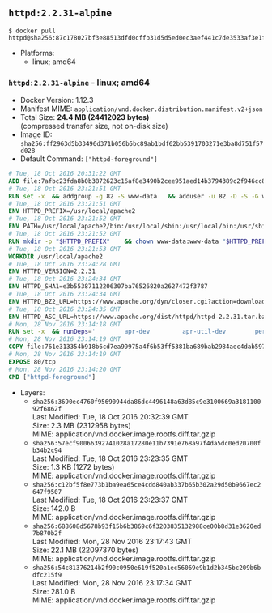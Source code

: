 ## `httpd:2.2.31-alpine`

```console
$ docker pull httpd@sha256:87c178027bf3e88513dfd0cffb31d5d5ed0ec3aef441c7de3533af3e1f2c25fd
```

-	Platforms:
	-	linux; amd64

### `httpd:2.2.31-alpine` - linux; amd64

-	Docker Version: 1.12.3
-	Manifest MIME: `application/vnd.docker.distribution.manifest.v2+json`
-	Total Size: **24.4 MB (24412023 bytes)**  
	(compressed transfer size, not on-disk size)
-	Image ID: `sha256:ff2963d5b33496d371b056b5bc89ab1bdf62bb5391703271e3ba8d751f57d028`
-	Default Command: `["httpd-foreground"]`

```dockerfile
# Tue, 18 Oct 2016 20:31:22 GMT
ADD file:7afbc23fda8b0b3872623c16af8e3490b2cee951aed14b3794389c2f946cc8c7 in / 
# Tue, 18 Oct 2016 23:21:51 GMT
RUN set -x 	&& addgroup -g 82 -S www-data 	&& adduser -u 82 -D -S -G www-data www-data
# Tue, 18 Oct 2016 23:21:51 GMT
ENV HTTPD_PREFIX=/usr/local/apache2
# Tue, 18 Oct 2016 23:21:52 GMT
ENV PATH=/usr/local/apache2/bin:/usr/local/sbin:/usr/local/bin:/usr/sbin:/usr/bin:/sbin:/bin
# Tue, 18 Oct 2016 23:21:52 GMT
RUN mkdir -p "$HTTPD_PREFIX" 	&& chown www-data:www-data "$HTTPD_PREFIX"
# Tue, 18 Oct 2016 23:21:53 GMT
WORKDIR /usr/local/apache2
# Tue, 18 Oct 2016 23:24:28 GMT
ENV HTTPD_VERSION=2.2.31
# Tue, 18 Oct 2016 23:24:34 GMT
ENV HTTPD_SHA1=e3b55387112206307ba76526820a2627472f3787
# Tue, 18 Oct 2016 23:24:34 GMT
ENV HTTPD_BZ2_URL=https://www.apache.org/dyn/closer.cgi?action=download&filename=httpd/httpd-2.2.31.tar.bz2
# Tue, 18 Oct 2016 23:24:35 GMT
ENV HTTPD_ASC_URL=https://www.apache.org/dist/httpd/httpd-2.2.31.tar.bz2.asc
# Mon, 28 Nov 2016 23:14:18 GMT
RUN set -x 	&& runDeps=' 		apr-dev 		apr-util-dev 		perl 	' 	&& apk add --no-cache --virtual .build-deps 		$runDeps 		ca-certificates 		gcc 		gnupg 		libc-dev 		make 		openssl 		openssl-dev 		pcre-dev 		tar 		&& wget -O httpd.tar.bz2 "$HTTPD_BZ2_URL" 	&& echo "$HTTPD_SHA1 *httpd.tar.bz2" | sha1sum -c - 	&& wget -O httpd.tar.bz2.asc "$HTTPD_ASC_URL" 	&& export GNUPGHOME="$(mktemp -d)" 	&& gpg --keyserver ha.pool.sks-keyservers.net --recv-keys B1B96F45DFBDCCF974019235193F180AB55D9977 	&& gpg --batch --verify httpd.tar.bz2.asc httpd.tar.bz2 	&& rm -r "$GNUPGHOME" httpd.tar.bz2.asc 		&& mkdir -p src 	&& tar -xvf httpd.tar.bz2 -C src --strip-components=1 	&& rm httpd.tar.bz2 	&& cd src 		&& ./configure 		--prefix="$HTTPD_PREFIX" 		--enable-mods-shared='all ssl ldap cache proxy authn_alias mem_cache file_cache authnz_ldap charset_lite dav_lock disk_cache' 	&& make -j "$(getconf _NPROCESSORS_ONLN)" 	&& make install 		&& cd .. 	&& rm -r src build man manual 		&& sed -ri 		-e 's!^(\s*CustomLog)\s+\S+!\1 /proc/self/fd/1!g' 		-e 's!^(\s*ErrorLog)\s+\S+!\1 /proc/self/fd/2!g' 		"$HTTPD_PREFIX/conf/httpd.conf" 		&& runDeps="$runDeps $( 		scanelf --needed --nobanner --recursive /usr/local 			| awk '{ gsub(/,/, "\nso:", $2); print "so:" $2 }' 			| sort -u 			| xargs -r apk info --installed 			| sort -u 	)" 	&& apk add --virtual .httpd-rundeps $runDeps 	&& apk del .build-deps
# Mon, 28 Nov 2016 23:14:19 GMT
COPY file:761e313354b918b6cd7ea99975a4f6b53ff5381ba689bab2984aec4dab597215 in /usr/local/bin/ 
# Mon, 28 Nov 2016 23:14:19 GMT
EXPOSE 80/tcp
# Mon, 28 Nov 2016 23:14:20 GMT
CMD ["httpd-foreground"]
```

-	Layers:
	-	`sha256:3690ec4760f95690944da86dc4496148a63d85c9e3100669a318110092f6862f`  
		Last Modified: Tue, 18 Oct 2016 20:32:39 GMT  
		Size: 2.3 MB (2312958 bytes)  
		MIME: application/vnd.docker.image.rootfs.diff.tar.gzip
	-	`sha256:57ecf90066392741028a17280e11b7391e768a97f4da5dc0ed20700fb34b2c94`  
		Last Modified: Tue, 18 Oct 2016 23:23:35 GMT  
		Size: 1.3 KB (1272 bytes)  
		MIME: application/vnd.docker.image.rootfs.diff.tar.gzip
	-	`sha256:c12bf5f8e773b1ba9ea65ce4cdd840ab337b65b302a29d50b9667ec2647f9507`  
		Last Modified: Tue, 18 Oct 2016 23:23:37 GMT  
		Size: 142.0 B  
		MIME: application/vnd.docker.image.rootfs.diff.tar.gzip
	-	`sha256:688608d5678b93f15b6b3869c6f3203835132988ce00b8d31e3620ed7b870b2f`  
		Last Modified: Mon, 28 Nov 2016 23:17:43 GMT  
		Size: 22.1 MB (22097370 bytes)  
		MIME: application/vnd.docker.image.rootfs.diff.tar.gzip
	-	`sha256:54c81376214b2f90c0950e619f520a1ec56069e9b1d2b345bc209b6bdfc215f9`  
		Last Modified: Mon, 28 Nov 2016 23:17:34 GMT  
		Size: 281.0 B  
		MIME: application/vnd.docker.image.rootfs.diff.tar.gzip
